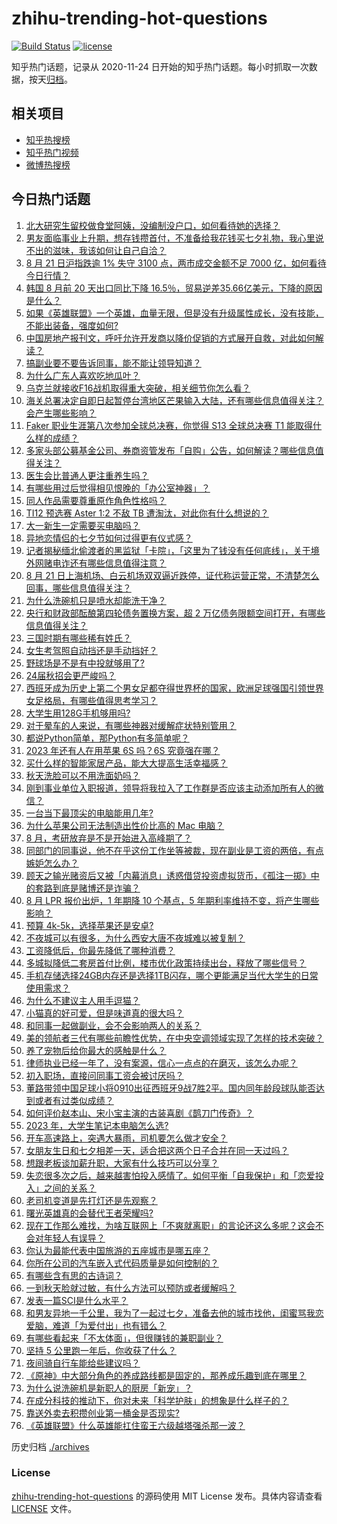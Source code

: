 # zhihu-trending-hot-questions

[![Build Status](https://github.com/justjavac/zhihu-trending-hot-questions/workflows/ci/badge.svg?branch=master)](https://github.com/justjavac/zhihu-trending-hot-questions/actions)
[![license](https://img.shields.io/github/license/justjavac/zhihu-trending-hot-questions)](https://github.com/justjavac/zhihu-trending-hot-questions/blob/master/LICENSE)

知乎热门话题，记录从 2020-11-24
日开始的知乎热门话题。每小时抓取一次数据，按天[归档](./archives)。

## 相关项目

- [知乎热搜榜](https://github.com/justjavac/zhihu-trending-top-search)
- [知乎热门视频](https://github.com/justjavac/zhihu-trending-hot-video)
- [微博热搜榜](https://github.com/justjavac/weibo-trending-hot-search)

## 今日热门话题

<!-- BEGIN -->
<!-- 最后更新时间 Tue Aug 22 2023 04:14:43 GMT+0800 (China Standard Time) -->

1. [北大研究生留校做食堂阿姨，没编制没户口，如何看待她的选择？](https://www.zhihu.com/question/617910442)
1. [男友面临事业上升期，想存钱攒首付，不准备给我花钱买七夕礼物，我心里说不出的滋味，我该如何让自己自洽？](https://www.zhihu.com/question/617745810)
1. [8 月 21 日沪指跌逾 1% 失守 3100 点，两市成交金额不足 7000 亿，如何看待今日行情？](https://www.zhihu.com/question/618349396)
1. [韩国 8 月前 20 天出口同比下降 16.5％，贸易逆差35.66亿美元，下降的原因是什么？](https://www.zhihu.com/question/618347699)
1. [如果《英雄联盟》一个英雄，血量无限，但是没有升级属性成长，没有技能，不能出装备，强度如何?](https://www.zhihu.com/question/615005930)
1. [中国房地产报刊文，呼吁允许开发商以降价促销的方式展开自救，对此如何解读？](https://www.zhihu.com/question/618392209)
1. [搞副业要不要告诉同事，能不能让领导知道？](https://www.zhihu.com/question/617182540)
1. [为什么广东人喜欢吃地瓜叶？](https://www.zhihu.com/question/618266611)
1. [乌克兰就接收F16战机取得重大突破，相关细节你怎么看？](https://www.zhihu.com/question/618344442)
1. [海关总署决定自即日起暂停台湾地区芒果输入大陆，还有哪些信息值得关注？会产生哪些影响？](https://www.zhihu.com/question/618381078)
1. [Faker 职业生涯第八次参加全球总决赛，你觉得 S13 全球总决赛 T1 能取得什么样的成绩？](https://www.zhihu.com/question/618383152)
1. [多家头部公募基金公司、券商资管发布「自购」公告，如何解读？哪些信息值得关注？](https://www.zhihu.com/question/618392020)
1. [医生会比普通人更注重养生吗？](https://www.zhihu.com/question/609151145)
1. [有哪些用过后觉得相见恨晚的「办公室神器」？](https://www.zhihu.com/question/616074457)
1. [同人作品需要尊重原作角色性格吗？](https://www.zhihu.com/question/618199154)
1. [TI12 预选赛 Aster 1:2 不敌 TB 遭淘汰，对此你有什么想说的？](https://www.zhihu.com/question/618305658)
1. [大一新生一定需要买电脑吗？](https://www.zhihu.com/question/618372662)
1. [异地恋情侣的七夕节如何过得更有仪式感？](https://www.zhihu.com/question/614078672)
1. [记者揭秘缅北偷渡者的黑监狱「卡院」，「这里为了钱没有任何底线」，关于境外网赌电诈还有哪些信息值得注意？](https://www.zhihu.com/question/618368991)
1. [8 月 21 日上海机场、白云机场双双逼近跌停，证代称运营正常，不清楚怎么回事，哪些信息值得关注？](https://www.zhihu.com/question/618368044)
1. [为什么洗碗机只是喷水却能洗干净？](https://www.zhihu.com/question/617346278)
1. [央行和财政部酝酿第四轮债务置换方案，超 2 万亿债务限额空间打开，有哪些信息值得关注？](https://www.zhihu.com/question/618364156)
1. [三国时期有哪些稀有姓氏？](https://www.zhihu.com/question/617766665)
1. [女生考驾照自动挡还是手动挡好？](https://www.zhihu.com/question/610636622)
1. [野球场是不是有中投就够用了?](https://www.zhihu.com/question/618130474)
1. [24届秋招会更严峻吗？](https://www.zhihu.com/question/614023332)
1. [西班牙成为历史上第二个男女足都夺得世界杯的国家，欧洲足球强国引领世界女足格局，有哪些值得思考学习？](https://www.zhihu.com/question/618284445)
1. [大学生用128G手机够用吗?](https://www.zhihu.com/question/616581567)
1. [对于晕车的人来说，有哪些神器对缓解症状特别管用？](https://www.zhihu.com/question/617601571)
1. [都说Python简单，那Python有多简单呢？](https://www.zhihu.com/question/614920801)
1. [2023 年还有人在用苹果 6S 吗？6S 究竟强在哪？](https://www.zhihu.com/question/617172791)
1. [买什么样的智能家居产品，能大大提高生活幸福感？](https://www.zhihu.com/question/614166658)
1. [秋天洗脸可以不用洗面奶吗？](https://www.zhihu.com/question/615983244)
1. [刚到事业单位入职报道，领导将我拉入了工作群是否应该主动添加所有人的微信？](https://www.zhihu.com/question/617241870)
1. [一台当下最顶尖的电脑能用几年?](https://www.zhihu.com/question/617114261)
1. [为什么苹果公司无法制造出性价比高的 Mac 电脑？](https://www.zhihu.com/question/617871911)
1. [8 月，考研放弃是不是开始进入高峰期了？](https://www.zhihu.com/question/412168261)
1. [同部门的同事说，他不在乎这份工作坐等被裁，现在副业是工资的两倍，有点嫉妒怎么办？](https://www.zhihu.com/question/617182483)
1. [顾天之输光赌资后又被「内幕消息」诱惑借贷投资虚拟货币，《孤注一掷》中的套路到底是赌博还是诈骗？](https://www.zhihu.com/question/616198914)
1. [8 月 LPR 报价出炉，1 年期降 10 个基点，5 年期利率维持不变，将产生哪些影响？](https://www.zhihu.com/question/618346700)
1. [预算 4k-5k，选择苹果还是安卓?](https://www.zhihu.com/question/614528561)
1. [不夜城可以有很多，为什么西安大唐不夜城难以被复制？](https://www.zhihu.com/question/617593249)
1. [工资降低后，你最先降低了哪种消费？](https://www.zhihu.com/question/609669003)
1. [多城拟降低二套房首付比例，楼市优化政策持续出台，释放了哪些信号？](https://www.zhihu.com/question/618357154)
1. [手机存储选择24GB内存还是选择1TB闪存，哪个更能满足当代大学生的日常使用需求？](https://www.zhihu.com/question/618353645)
1. [为什么不建议主人用手逗猫？](https://www.zhihu.com/question/616815666)
1. [小猫真的好可爱，但是味道真的很大吗？](https://www.zhihu.com/question/612979289)
1. [和同事一起做副业，会不会影响两人的关系？](https://www.zhihu.com/question/617182466)
1. [美的领航者三代有哪些前瞻性优势，在中央空调领域实现了怎样的技术突破？](https://www.zhihu.com/question/618362767)
1. [养了宠物后给你最大的感触是什么？](https://www.zhihu.com/question/618232536)
1. [律师执业已经一年了，没有案源，信心一点点的在磨灭，该怎么办呢？](https://www.zhihu.com/question/614624447)
1. [初入职场，直接问同事工资会被讨厌吗？](https://www.zhihu.com/question/492930035)
1. [董路带领中国足球小将0910出征西班牙9战7胜2平。国内同年龄段球队能否达到或者有过类似成绩？](https://www.zhihu.com/question/616524899)
1. [如何评价赵本山、宋小宝主演的古装喜剧《鹊刀门传奇》？](https://www.zhihu.com/question/617937437)
1. [2023 年，大学生笔记本电脑怎么选?](https://www.zhihu.com/question/615190421)
1. [开车高速路上，突遇大暴雨，司机要怎么做才安全？](https://www.zhihu.com/question/607950128)
1. [女朋友生日和七夕相差一天，适合把这两个日子合并在同一天过吗？](https://www.zhihu.com/question/616784855)
1. [想跟老板谈加薪升职，大家有什么技巧可以分享？](https://www.zhihu.com/question/49759961)
1. [失恋很多次之后，越来越害怕投入感情了。如何平衡「自我保护」和「恋爱投入」之间的关系？](https://www.zhihu.com/question/614078497)
1. [老司机变道是先打灯还是先观察？](https://www.zhihu.com/question/616624134)
1. [曙光英雄真的会替代王者荣耀吗?](https://www.zhihu.com/question/618067061)
1. [现在工作那么难找，为啥互联网上「不爽就离职」的言论还这么多呢？这会不会对年轻人有误导？](https://www.zhihu.com/question/617922051)
1. [你认为最能代表中国旅游的五座城市是哪五座？](https://www.zhihu.com/question/617538051)
1. [你所在公司的汽车嵌入式代码质量是如何控制的？](https://www.zhihu.com/question/29860233)
1. [有哪些含有思的古诗词？](https://www.zhihu.com/question/618353518)
1. [一到秋天脸就过敏，有什么方法可以预防或者缓解吗？](https://www.zhihu.com/question/615983341)
1. [发表一篇SCI是什么水平？](https://www.zhihu.com/question/615219527)
1. [和男友异地一千公里，我为了一起过七夕，准备去他的城市找他，闺蜜骂我恋爱脑，难道「为爱付出」也有错么？](https://www.zhihu.com/question/617930263)
1. [有哪些看起来「不太体面」，但很赚钱的兼职副业？](https://www.zhihu.com/question/616762622)
1. [坚持 5 公里跑一年后，你收获了什么？](https://www.zhihu.com/question/616778085)
1. [夜间骑自行车能给些建议吗？](https://www.zhihu.com/question/617571703)
1. [《原神》中大部分角色的养成路线都是固定的，那养成乐趣到底在哪里？](https://www.zhihu.com/question/573628419)
1. [为什么说洗碗机是新职人的厨房「新宠」？](https://www.zhihu.com/question/616665800)
1. [在成分科技的推动下，你对未来「科学护肤」的想象是什么样子的？](https://www.zhihu.com/question/615398623)
1. [靠送外卖去积攒创业第一桶金是否现实?](https://www.zhihu.com/question/615959358)
1. [《英雄联盟》什么英雄能扛住蛮王六级越塔强杀那一波？](https://www.zhihu.com/question/546924601)

<!-- END -->

历史归档 [./archives](./archives)

### License

[zhihu-trending-hot-questions](https://github.com/justjavac/zhihu-trending-hot-questions)
的源码使用 MIT License 发布。具体内容请查看 [LICENSE](./LICENSE) 文件。
